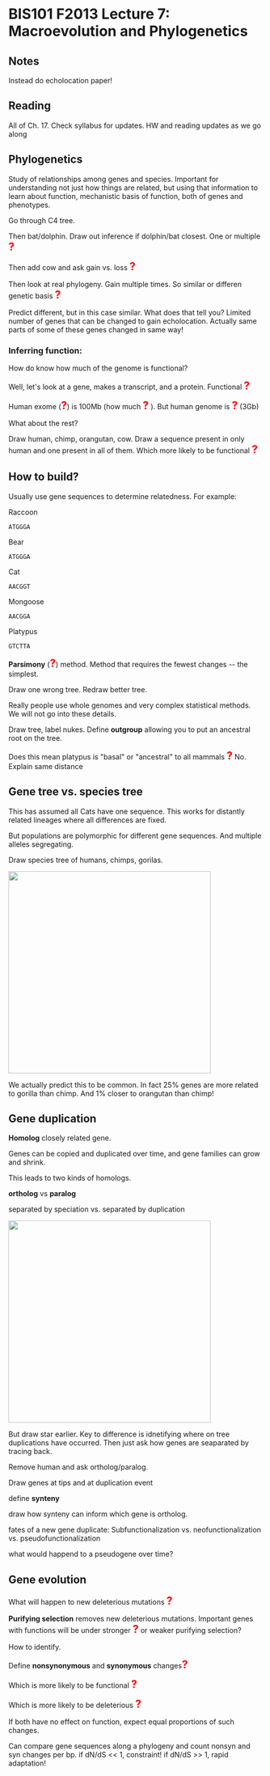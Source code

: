 # BIS101 F2013 Lecture 7: Macroevolution and Phylogenetics

## Notes

Instead do echolocation paper!

## Reading

All of Ch. 17. Check syllabus for updates. HW and reading updates as we go along
 

## Phylogenetics

Study of relationships among genes and species. Important for understanding not just how things are related, but using that information to learn about function, mechanistic basis of function, both of genes and phenotypes.

Go through C4 tree.

Then bat/dolphin. Draw out inference if dolphin/bat closest. One or multiple <strong style="font-size: 150%; color: red;">?</strong>

Then add cow and ask gain vs. loss <strong style="font-size: 150%; color: red;">?</strong>

Then look at real phylogeny. Gain multiple times. So similar or differen genetic basis <strong style="font-size: 150%; color: red;">?</strong>

Predict different, but in this case similar. What does that tell you? Limited number of genes that can be changed to gain echolocation. Actually same parts of some of these genes changed in same way!

### Inferring function:

How do know how much of the genome is functional?

Well, let's look at a gene, makes a transcript, and a protein.  Functional <strong style="font-size: 150%; color: red;">?</strong>

Human exome (<strong style="font-size: 150%; color: red;">?</strong>) is 100Mb (how much <strong style="font-size: 150%; color: red;">?</strong> ).  But human genome is <strong style="font-size: 150%; color: red;">?</strong> (3Gb)

What about the rest? 

Draw human, chimp, orangutan, cow.  Draw a sequence present in only human and one present in all of them.  Which more likely to be functional <strong style="font-size: 150%; color: red;">?</strong> 

## How to build?

Usually use gene sequences to determine relatedness.  For example:

Raccoon      

    ATGGGA

Bear        

    ATGGGA

Cat         

    AACGGT

Mongoose    

    AACGGA

Platypus    

    GTCTTA

**Parsimony** (<strong style="font-size: 150%; color: red;">?</strong>) method.  Method that requires the fewest changes -- the simplest.

Draw one wrong tree.  Redraw better tree.

Really people use whole genomes and very complex statistical methods. We will not go into these details. 

Draw tree, label nukes. Define **outgroup** allowing you to put an ancestral root on the tree.

Does this mean platypus is "basal" or "ancestral" to all mammals <strong style="font-size: 150%; color: red;">?</strong> No. Explain same distance

## Gene tree vs. species tree

This has assumed all Cats have one sequence.  This works for distantly related lineages where all differences are fixed. 

But populations are polymorphic for different gene sequences. And multiple alleles segregating.

Draw species tree of humans, chimps, gorilas.

<img src="/Users/jri/Documents/courses/bis101/fall2014/images/venema_20_7.jpg" style="width: 400px;"/>

We actually predict this to be common. 
In fact 25% genes are more related to gorilla than chimp.  And 1% closer to orangutan than chimp!


## Gene duplication

**Homolog** closely related gene.

Genes can be copied and duplicated over time, and gene families can grow and shrink. 

This leads to two kinds of homologs.

**ortholog** vs **paralog**

separated by speciation vs. separated by duplication

<img src="/Users/jri/Documents/courses/bis101/fall2014/images/ortholog.jpg" style="width: 400px;"/> 

But draw star earlier.  Key to difference is idnetifying where on tree duplications have occurred.  Then just ask how genes are seaparated by tracing back.

Remove human and ask ortholog/paralog.

Draw genes at tips and at duplication event

define **synteny**

draw how synteny can inform which gene is ortholog.

fates of a new gene duplicate: 
Subfunctionalization vs. neofunctionalization vs. pseudofunctionalization

what would happend to a pseudogene over time?   

## Gene evolution

What will happen to new deleterious mutations <strong style="font-size: 150%; color: red;">?</strong> 

**Purifying selection** removes new deleterious mutations. Important genes with functions will be under stronger <strong style="font-size: 150%; color: red;">?</strong> or weaker purifying selection?

How to identify.

Define **nonsynonymous** and **synonymous** changes<strong style="font-size: 150%; color: red;">?</strong>

Which is more likely to be functional <strong style="font-size: 150%; color: red;">?</strong>

Which is more likely to be deleterious <strong style="font-size: 150%; color: red;">?</strong>

If both have no effect on function, expect equal proportions of such changes.  

Can compare gene sequences along a phylogeny and count nonsyn and syn changes per bp.  if dN/dS << 1, constraint!  if dN/dS >> 1, rapid adaptation!


